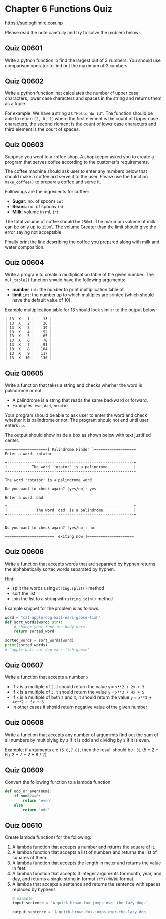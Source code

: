 # Chapter 6 Functions Quiz
https://sudipghimire.com.np

Please read the note carefully and try to solve the problem below:

## Quiz Q0601
Write a python function to find the largest out of 3 numbers.
You should use comparison operator to find out the maximum of 3 numbers.


## Quiz Q0602
Write a python function that calculates the number of upper case characters, lower case characters and spaces in the string and returns them as a tuple.

For example: We have a string as `"Hello World"`. The function should be able to return `(2, 8, 1)` where the first element is the count of Upper case characters, the second element is the count of lower case characters and third element is the count of spaces.


## Quiz Q0603
Suppose you went to a coffee shop. A shopkeeper asked you to create a program that serves coffee according to the customer's requirements.

The coffee machine should ask user to enter any numbers below that should make a coffee and serve it to the user.
Please use the function `make_coffee()` to prepare a coffee and serve it.

Followings are the ingredients for coffee:

- **Sugar**: no. of spoons  `int`
- **Beans**: no. of spoons  `int`
- **Milk**: volume in ml.   `int`

The total volume of coffee should be `250ml`. The maximum volume of milk can be only up to  `150ml`. The volume Greater than the limit
should give the error saying not acceptable.

Finally print the line describing the coffee you prepared along with  milk and water composition.


## Quiz Q0604

Write a program to create a multiplication table of the given number.
The `mul_table()` function should have the following arguments:
- **number** `int`: the number to print multiplication table of.
- **limit** `int`: the number up to which multiples are printed (which should have the default value of 10).

Example multiplication table for 13 should look similar to the output below:

```
| 13  X   1 |    13 |
| 13  X   2 |    26 |
| 13  X   3 |    39 |
| 13  X   4 |    52 |
| 13  X   5 |    65 |
| 13  X   6 |    78 |
| 13  X   7 |    91 |
| 13  X   8 |   104 |
| 13  X   9 |   117 |
| 13  X  10 |   130 |
```

## Quiz Q0605
Write a function that takes a string and checks whether the word is palindrome or not.

- A palindrome is a string that reads the same backward or forward.
- Examples: `eve`, `dad`, `rotator`

Your program should be able to ask user to enter the word and check whether it is palindrome or not. The program should not end until user enters `no`.

The output should show inside a box as shown below with text justified center.

```shell
===================[ Palindrome Finder ]===================
Enter a word: rotator

+---------------------------------------------------------+
|           The word 'rotator' is a palindrome            |
+---------------------------------------------------------+

The word 'rotator' is a palindrome word

Do you want to check again? [yes/no]: yes

Enter a word: dad

+---------------------------------------------------------+
|             The word 'dad' is a palindrome              |
+---------------------------------------------------------+


Do you want to check again? [yes/no]: no

======================[ exiting now ]=====================
```

## Quiz Q0606

Write a function that accepts words that are separated by hyphen returns the alphabetically sorted words
separated by hyphen.

Hint:
- split the words using `string.split()` method
- sort the list
- join the list to a string with `string.join()` method

Example snippet for the problem is as follows:
```python
word = "cat-apple-dog-ball-ears-goose-fish"
def sort_words(word: str):
    # change your function body here
    return sorted_word

sorted_words = sort_words(word)
print(sorted_words)
# "apple-ball-cat-dog-ears-fish-goose"
```

## Quiz Q0607
Write a function that accepts a number `x`
- If `x` is a multiple of `2`, it should return the value `y` = `x**2 + 2x + 3`
- If `x` is a multiple of `3`, it should return the value `y` = `x**3 + 4x + 5`
- If `x` is a multiple of both `2` and `3`, it should return the value `y` = `x**3 + 4x**2 + 5x + 6`
- In other cases it should return negative value of the given number


## Quiz Q0608
Write a function that accepts any number of arguments
find out the sum of all numbers by multiplying by `2` if it is odd and dividing by `2` if it is even.

Example:  if arguments are `(5,6,7,8)`, then the result should be ` 31` (5 * 2 + 6 / 2 + 7 * 2 + 8 / 2)


## Quiz Q0609
Convert the following function to a lambda function

```python
def odd_or_even(num):
    if num%2==0:
        return 'even'
    else:
        return 'odd'
```

## Quiz Q0610
Create lambda functions for the following:

1. A lambda function that accepts a number and returns the square of it.
2. A lambda function that accepts a list of numbers and returns the list of squares of them
3. A lambda function that accepts the length in meter and returns the value in feet.
4. A lambda function that accepts 3 integer arguments for month, year, and day, and returns a single string in format `YYYY/MM/DD` format.
5. A lambda that accepts a sentence and returns the sentence with spaces replaced by hyphens.
   ``` python
   # example
   input_sentence = 'A quick brown fox jumps over the lazy dog.'

   output_sentence = 'A-quick-brown-fox-jumps-over-the-lazy-dog.'
   ```

